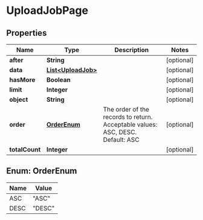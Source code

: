 
# UploadJobPage

## Properties
Name | Type | Description | Notes
------------ | ------------- | ------------- | -------------
**after** | **String** |  |  [optional]
**data** | [**List&lt;UploadJob&gt;**](UploadJob.md) |  |  [optional]
**hasMore** | **Boolean** |  |  [optional]
**limit** | **Integer** |  |  [optional]
**object** | **String** |  |  [optional]
**order** | [**OrderEnum**](#OrderEnum) | The order of the records to return. Acceptable values: ASC, DESC. Default: ASC |  [optional]
**totalCount** | **Integer** |  |  [optional]


<a name="OrderEnum"></a>
## Enum: OrderEnum
Name | Value
---- | -----
ASC | &quot;ASC&quot;
DESC | &quot;DESC&quot;



